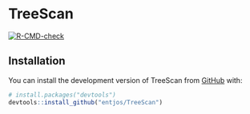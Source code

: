 
<!-- README.md is generated from README.Rmd. Please edit that file -->

# TreeScan

<!-- badges: start -->

[![R-CMD-check](https://github.com/entjos/TreeScan/actions/workflows/R-CMD-check.yaml/badge.svg)](https://github.com/entjos/TreeScan/actions/workflows/R-CMD-check.yaml)
<!-- badges: end -->

## Installation

You can install the development version of TreeScan from
[GitHub](https://github.com/) with:

``` r
# install.packages("devtools")
devtools::install_github("entjos/TreeScan")
```
